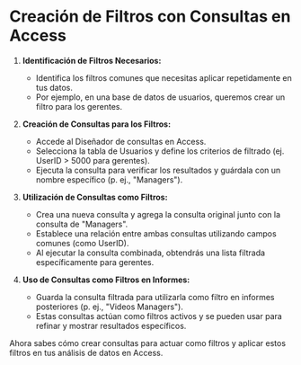 # Creación de Filtros con Consultas en Access

1. **Identificación de Filtros Necesarios:**
   - Identifica los filtros comunes que necesitas aplicar repetidamente en tus datos.
   - Por ejemplo, en una base de datos de usuarios, queremos crear un filtro para los gerentes.

2. **Creación de Consultas para los Filtros:**
   - Accede al Diseñador de consultas en Access.
   - Selecciona la tabla de Usuarios y define los criterios de filtrado (ej. UserID > 5000 para gerentes).
   - Ejecuta la consulta para verificar los resultados y guárdala con un nombre específico (p. ej., "Managers").

3. **Utilización de Consultas como Filtros:**
   - Crea una nueva consulta y agrega la consulta original junto con la consulta de "Managers".
   - Establece una relación entre ambas consultas utilizando campos comunes (como UserID).
   - Al ejecutar la consulta combinada, obtendrás una lista filtrada específicamente para gerentes.

4. **Uso de Consultas como Filtros en Informes:**
   - Guarda la consulta filtrada para utilizarla como filtro en informes posteriores (p. ej., "Videos Managers").
   - Estas consultas actúan como filtros activos y se pueden usar para refinar y mostrar resultados específicos.

Ahora sabes cómo crear consultas para actuar como filtros y aplicar estos filtros en tus análisis de datos en Access.
